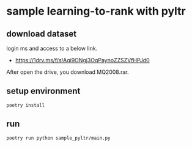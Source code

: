 # sample learning-to-rank with pyltr

## download dataset

login ms and access to a below link.
- https://1drv.ms/f/s!Aqi9ONgj3OqPaynoZZSZVfHPJd0

After open the drive, you download MQ2008.rar.

## setup environment

```shell
poetry install
```

## run

```shell
poetry run python sample_pyltr/main.py
```
